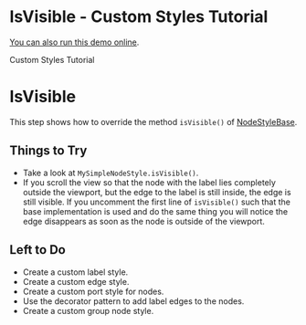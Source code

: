 <!--
 //////////////////////////////////////////////////////////////////////////////
 // @license
 // This file is part of yFiles for HTML 2.5.0.3.
 // Use is subject to license terms.
 //
 // Copyright (c) 2000-2023 by yWorks GmbH, Vor dem Kreuzberg 28,
 // 72070 Tuebingen, Germany. All rights reserved.
 //
 //////////////////////////////////////////////////////////////////////////////
-->
# IsVisible - Custom Styles Tutorial

[You can also run this demo online](https://live.yworks.com/demos/02-tutorial-custom-styles/09-is-visible/index.html).

Custom Styles Tutorial

# IsVisible

This step shows how to override the method `isVisible()` of [NodeStyleBase](https://docs.yworks.com/yfileshtml/#/api/NodeStyleBase).

## Things to Try

- Take a look at `MySimpleNodeStyle.isVisible()`.
- If you scroll the view so that the node with the label lies completely outside the viewport, but the edge to the label is still inside, the edge is still visible. If you uncomment the first line of `isVisible()` such that the base implementation is used and do the same thing you will notice the edge disappears as soon as the node is outside of the viewport.

## Left to Do

- Create a custom label style.
- Create a custom edge style.
- Create a custom port style for nodes.
- Use the decorator pattern to add label edges to the nodes.
- Create a custom group node style.
